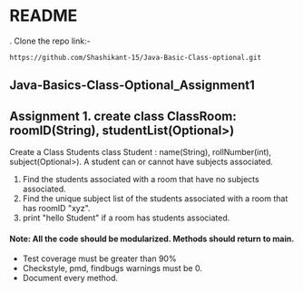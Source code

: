 # README
. Clone the repo link:-
```
https://github.com/Shashikant-15/Java-Basic-Class-optional.git
```

## Java-Basics-Class-Optional_Assignment1

## Assignment 1. create class ClassRoom: roomID(String), studentList(Optional>)
Create a Class Students
class Student : name(String), rollNumber(int), subject(Optional>).
A student can or cannot have subjects associated.
1. Find the students associated with a room that have no subjects associated.
2. Find the unique subject list of the students associated with a room that has roomID "xyz".
3. print "hello Student" if a room has students associated.

#### Note: All the code should be modularized. Methods should return to main.

* Test coverage must be greater than 90% 
* Checkstyle, pmd, findbugs warnings must be 0. 
* Document every method.
